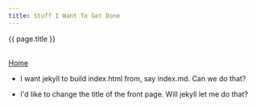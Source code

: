 ```yaml
---
title: Stuff I Want To Get Done
---
```

{{ page.title }}

<br><a href="index.html">Home</a>

  * I want jekyll to build index.html from, say index.md. Can we do that?

  * I'd like to change the title of the front page. Will jekyll let me do that?
